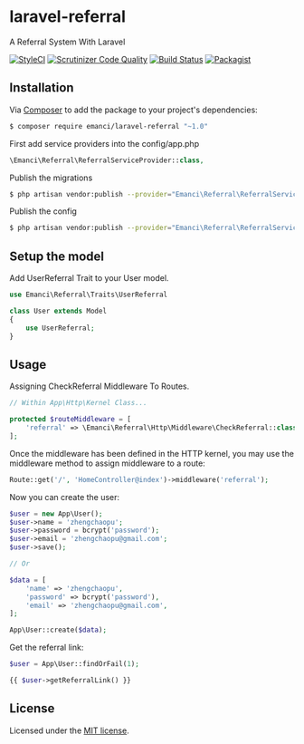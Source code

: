 # laravel-referral

A Referral System With Laravel

[![StyleCI](https://styleci.io/repos/115917817/shield?branch=master)](https://styleci.io/repos/115917817)
[![Scrutinizer Code Quality](https://scrutinizer-ci.com/g/emanci/laravel-referral/badges/quality-score.png?b=master)](https://scrutinizer-ci.com/g/emanci/laravel-referral/?branch=master)
[![Build Status](https://scrutinizer-ci.com/g/emanci/laravel-referral/badges/build.png?b=master)](https://scrutinizer-ci.com/g/emanci/laravel-referral/build-status/master)
[![Packagist](https://img.shields.io/packagist/l/doctrine/orm.svg)](https://packagist.org/packages/emanci/laravel-referral)

## Installation

Via [Composer](https://getcomposer.org) to add the package to your project's dependencies:

```bash
$ composer require emanci/laravel-referral "~1.0"
```

First add service providers into the config/app.php

```php
\Emanci\Referral\ReferralServiceProvider::class,
```

Publish the migrations

```bash
$ php artisan vendor:publish --provider="Emanci\Referral\ReferralServiceProvider" --tag="migrations"
```

Publish the config

```bash
$ php artisan vendor:publish --provider="Emanci\Referral\ReferralServiceProvider" --tag="config"
```

## Setup the model

Add UserReferral Trait to your User model.

```php
use Emanci\Referral\Traits\UserReferral

class User extends Model
{
    use UserReferral;
}
```

## Usage

Assigning CheckReferral Middleware To Routes.

```php
// Within App\Http\Kernel Class...

protected $routeMiddleware = [
    'referral' => \Emanci\Referral\Http\Middleware\CheckReferral::class,
];
```

Once the middleware has been defined in the HTTP kernel, you may use the middleware method to assign middleware to a route:

```php
Route::get('/', 'HomeController@index')->middleware('referral');
```

Now you can create the user:

```php
$user = new App\User();
$user->name = 'zhengchaopu';
$user->password = bcrypt('password');
$user->email = 'zhengchaopu@gmail.com';
$user->save();

// Or

$data = [
    'name' => 'zhengchaopu',
    'password' => bcrypt('password'),
    'email' => 'zhengchaopu@gmail.com',
];

App\User::create($data);
```

Get the referral link:

```php
$user = App\User::findOrFail(1);

{{ $user->getReferralLink() }}
```


## License

Licensed under the [MIT license](https://github.com/emanci/laravel-referral/blob/master/LICENSE).
